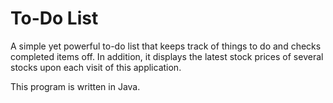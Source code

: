 # To-Do List
A simple yet powerful to-do list that keeps track of things to do and checks completed items off. 
In addition, it displays the latest stock prices of several stocks upon each visit of this application.

This program is written in Java.
